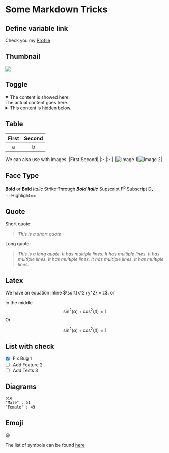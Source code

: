 # Some Markdown Tricks

## Define variable link

[github]: https://github.com/texervn
Check you my [Profile][github]

## Thumbnail

[avatar]: https://ps.w.org/basic-user-avatars/assets/icon-128x128.png
[![][avatar]][github]

## Toggle

<details open>
  <summary>
    The content is showed here.
  </summary>
  The actual content goes here.
</details>

<details>
  <summary>
    This content is hidden below.
  </summary>
  The actual content goes here.
</details>

## Table
|First|Second|
|:-:|:-:|
|a|b|

We can also use with images.
|First|Second|
|:-:|:-:|
|![Image 1](https://images.pexels.com/photos/4495796/pexels-photo-4495796.jpeg)|![Image 2](https://images.pexels.com/photos/4495796/pexels-photo-4495796.jpeg)|

## Face Type

**Bold** or __Bold__
*Italic*
~~Strike Through~~
__*Bold Italic*__
Supscript F<sup>p</sup>
Subscript D<sub>x</sub>
==Highlight==

## Quote

Short quote:
> *This is a short quote*

Long quote:
> *This is a long quote.
It has multiple lines.
It has multiple lines. 
It has multiple lines. 
It has multiple lines. 
It has multiple lines. 
It has multiple lines.*

## Latex
We have an equation inline $\sqrt{x^2+y^2} = z$. or

In the middle
$$\sin^2(\alpha)+\cos^2(\beta) = 1.$$
Or
```math
\sin^2(\alpha)+\cos^2(\beta) = 1.
```

## List with check
- [x] Fix Bug 1
- [ ] Add Feature 2
- [ ] Add Tests 3

## Diagrams
```mermaid
pie
"Male" : 51
"Female" : 49
```
## Emoji
:smiley:

The list of symbols can be found [here](https://gist.github.com/rxaviers/7360908)
